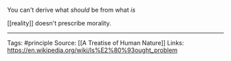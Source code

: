You can't derive what _should_ be from what *is*

[[reality]] doesn't prescribe morality.

_____________________________________
Tags: #principle
Source: [[A Treatise of Human Nature]]
Links: https://en.wikipedia.org/wiki/Is%E2%80%93ought_problem